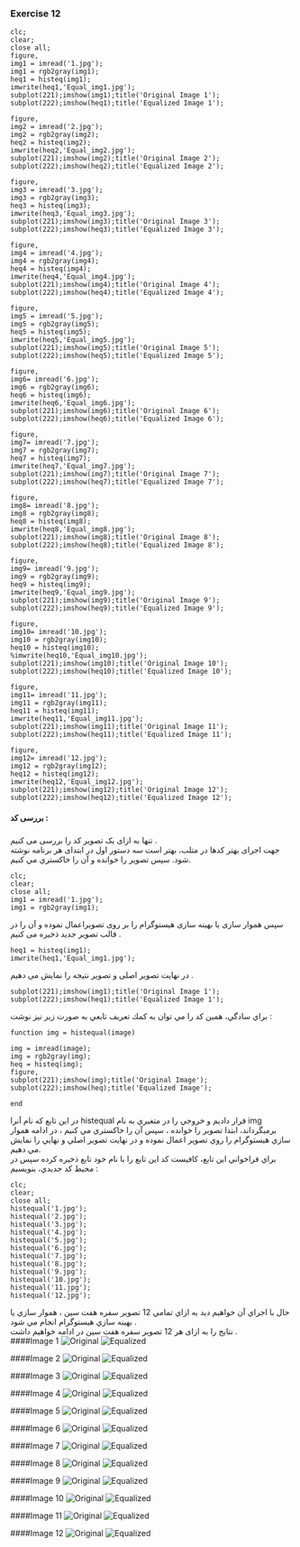 ### Exercise 12
```
clc;
clear;
close all;
figure,
img1 = imread('1.jpg');
img1 = rgb2gray(img1);
heq1 = histeq(img1);
imwrite(heq1,'Equal_img1.jpg');
subplot(221);imshow(img1);title('Original Image 1');
subplot(222);imshow(heq1);title('Equalized Image 1');

figure,
img2 = imread('2.jpg');
img2 = rgb2gray(img2);
heq2 = histeq(img2);
imwrite(heq2,'Equal_img2.jpg');
subplot(221);imshow(img2);title('Original Image 2');
subplot(222);imshow(heq2);title('Equalized Image 2');

figure,
img3 = imread('3.jpg');
img3 = rgb2gray(img3);
heq3 = histeq(img3);
imwrite(heq3,'Equal_img3.jpg');
subplot(221);imshow(img3);title('Original Image 3');
subplot(222);imshow(heq3);title('Equalized Image 3');

figure,
img4 = imread('4.jpg');
img4 = rgb2gray(img4);
heq4 = histeq(img4);
imwrite(heq4,'Equal_img4.jpg');
subplot(221);imshow(img4);title('Original Image 4');
subplot(222);imshow(heq4);title('Equalized Image 4');

figure,
img5 = imread('5.jpg');
img5 = rgb2gray(img5);
heq5 = histeq(img5);
imwrite(heq5,'Equal_img5.jpg');
subplot(221);imshow(img5);title('Original Image 5');
subplot(222);imshow(heq5);title('Equalized Image 5');

figure,
img6= imread('6.jpg');
img6 = rgb2gray(img6);
heq6 = histeq(img6);
imwrite(heq6,'Equal_img6.jpg');
subplot(221);imshow(img6);title('Original Image 6');
subplot(222);imshow(heq6);title('Equalized Image 6');

figure,
img7= imread('7.jpg');
img7 = rgb2gray(img7);
heq7 = histeq(img7);
imwrite(heq7,'Equal_img7.jpg');
subplot(221);imshow(img7);title('Original Image 7');
subplot(222);imshow(heq7);title('Equalized Image 7');

figure,
img8= imread('8.jpg');
img8 = rgb2gray(img8);
heq8 = histeq(img8);
imwrite(heq8,'Equal_img8.jpg');
subplot(221);imshow(img8);title('Original Image 8');
subplot(222);imshow(heq8);title('Equalized Image 8');

figure,
img9= imread('9.jpg');
img9 = rgb2gray(img9);
heq9 = histeq(img9);
imwrite(heq9,'Equal_img9.jpg');
subplot(221);imshow(img9);title('Original Image 9');
subplot(222);imshow(heq9);title('Equalized Image 9');

figure,
img10= imread('10.jpg');
img10 = rgb2gray(img10);
heq10 = histeq(img10);
%imwrite(heq10,'Equal_img10.jpg');
subplot(221);imshow(img10);title('Original Image 10');
subplot(222);imshow(heq10);title('Equalized Image 10');

figure,
img11= imread('11.jpg');
img11 = rgb2gray(img11);
heq11 = histeq(img11);
imwrite(heq11,'Equal_img11.jpg');
subplot(221);imshow(img11);title('Original Image 11');
subplot(222);imshow(heq11);title('Equalized Image 11');

figure,
img12= imread('12.jpg');
img12 = rgb2gray(img12);
heq12 = histeq(img12);
imwrite(heq12,'Equal_img12.jpg');
subplot(221);imshow(img12);title('Original Image 12');
subplot(222);imshow(heq12);title('Equalized Image 12');

```
#### بررسی کد :
#####
تنها به ازای یک تصویر کد را بررسی می کنیم .
<br>
جهت اجرای بهتر کدها در متلب، بهتر است سه دستور اول در ابتدای هر برنامه نوشته شود. 
سپس تصوير را خوانده و آن را خاكستري مي كنيم.
```
clc;
clear;
close all;
img1 = imread('1.jpg');
img1 = rgb2gray(img1);
```
سپس هموار سازی یا بهینه سازی هیستوگرام  را بر روی تصویراعمال نموده و آن را در قالب تصویر جدید ذخیره می کنیم .
```
heq1 = histeq(img1);
imwrite(heq1,'Equal_img1.jpg');
```
در نهایت تصویر اصلی و تصویر نتیجه را نمایش می دهیم .
```
subplot(221);imshow(img1);title('Original Image 1');
subplot(222);imshow(heq1);title('Equalized Image 1');
```

براي سادگي، همين كد را مي توان به كمك تعريف تابعي به صورت زير نيز نوشت :
```
function img = histequal(image) 

img = imread(image);
img = rgb2gray(img);
heq = histeq(img);
figure,
subplot(221);imshow(img);title('Original Image');
subplot(222);imshow(heq);title('Equalized Image');

end
```
در اين تابع كه نام آنرا histequal قرار داديم و خروجي را در متغيري به نام img برميگرداند، ابتدا تصوير را خوانده ،
سپس آن را خاكستري مي كنيم ، در ادامه هموار سازي هيستوگرام را روي تصوير اعمال نموده و در نهايت تصوير اصلي و نهايي را نمايش مي دهيم.
<br/>
براي فراخواني اين تابع، كافيست كد اين تابع را با نام خود تابع ذخيره كرده سپس در محيط كد جديدي، بنويسيم :
```
clc;
clear;
close all;
histequal('1.jpg');
histequal('2.jpg');
histequal('3.jpg');
histequal('4.jpg');
histequal('5.jpg');
histequal('6.jpg');
histequal('7.jpg');
histequal('8.jpg');
histequal('9.jpg');
histequal('10.jpg');
histequal('11.jpg');
histequal('12.jpg');
``` 
حال با اجراي آن خواهيم ديد به ازاي تمامي 12 تصوير سفره هفت سين ، هموار سازي يا بهينه سازي هيستوگرام انجام مي شود .
<br/>
نتایج را به ازای هر 12 تصویر سفره هفت سین در ادامه خواهیم داشت .
<br/>
####Image 1
![Original](https://github.com/semnan-university-ai/image-processing-class-002/blob/main/exercises/fatemeh456/12/1.jpg)
![Equalized](https://github.com/semnan-university-ai/image-processing-class-002/blob/main/exercises/fatemeh456/12/Equal_img1.jpg)
<br/>

####Image 2
![Original](https://github.com/semnan-university-ai/image-processing-class-002/blob/main/exercises/fatemeh456/12/2.jpg)
![Equalized](https://github.com/semnan-university-ai/image-processing-class-002/blob/main/exercises/fatemeh456/12/Equal_img2.jpg)
<br/>

####Image 3
![Original](https://github.com/semnan-university-ai/image-processing-class-002/blob/main/exercises/fatemeh456/12/3.jpg)
![Equalized](https://github.com/semnan-university-ai/image-processing-class-002/blob/main/exercises/fatemeh456/12/Equal_img3.jpg)
<br/>

####Image 4
![Original](https://github.com/semnan-university-ai/image-processing-class-002/blob/main/exercises/fatemeh456/12/4.jpg)
![Equalized](https://github.com/semnan-university-ai/image-processing-class-002/blob/main/exercises/fatemeh456/12/Equal_img4.jpg)
<br/>

####Image 5
![Original](https://github.com/semnan-university-ai/image-processing-class-002/blob/main/exercises/fatemeh456/12/5.jpg)
![Equalized](https://github.com/semnan-university-ai/image-processing-class-002/blob/main/exercises/fatemeh456/12/Equal_img5.jpg)
<br/>

####Image 6
![Original](https://github.com/semnan-university-ai/image-processing-class-002/blob/main/exercises/fatemeh456/12/6.jpg)
![Equalized](https://github.com/semnan-university-ai/image-processing-class-002/blob/main/exercises/fatemeh456/12/Equal_img6.jpg)
<br/>

####Image 7
![Original](https://github.com/semnan-university-ai/image-processing-class-002/blob/main/exercises/fatemeh456/12/7.jpg)
![Equalized](https://github.com/semnan-university-ai/image-processing-class-002/blob/main/exercises/fatemeh456/12/Equal_img7.jpg)
<br/>

####Image 8
![Original](https://github.com/semnan-university-ai/image-processing-class-002/blob/main/exercises/fatemeh456/12/8.jpg)
![Equalized](https://github.com/semnan-university-ai/image-processing-class-002/blob/main/exercises/fatemeh456/12/Equal_img8.jpg)
<br/>

####Image 9
![Original](https://github.com/semnan-university-ai/image-processing-class-002/blob/main/exercises/fatemeh456/12/9.jpg)
![Equalized](https://github.com/semnan-university-ai/image-processing-class-002/blob/main/exercises/fatemeh456/12/Equal_img9.jpg)
<br/>

####Image 10
![Original](https://github.com/semnan-university-ai/image-processing-class-002/blob/main/exercises/fatemeh456/12/10.jpg)
![Equalized](https://github.com/semnan-university-ai/image-processing-class-002/blob/main/exercises/fatemeh456/12/Equal_img10.jpg)
<br/>

####Image 11
![Original](https://github.com/semnan-university-ai/image-processing-class-002/blob/main/exercises/fatemeh456/12/11.jpg)
![Equalized](https://github.com/semnan-university-ai/image-processing-class-002/blob/main/exercises/fatemeh456/12/Equal_img11.jpg)
<br/>

####Image 12
![Original](https://github.com/semnan-university-ai/image-processing-class-002/blob/main/exercises/fatemeh456/12/12.jpg)
![Equalized](https://github.com/semnan-university-ai/image-processing-class-002/blob/main/exercises/fatemeh456/12/Equal_img12.jpg)
<br/>
